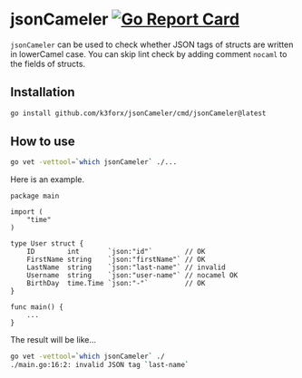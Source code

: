 # jsonCameler [![Go Report Card](https://goreportcard.com/badge/github.com/k3forx/jsonCameler)](https://goreportcard.com/report/github.com/k3forx/jsonCameler)

`jsonCameler` can be used to check whether JSON tags of structs are written in lowerCamel case. You can skip lint check by adding comment `nocaml` to the fields of structs.

## Installation

```bash
go install github.com/k3forx/jsonCameler/cmd/jsonCameler@latest
```

## How to use

```bash
go vet -vettool=`which jsonCameler` ./...
```

Here is an example.

```golang
package main

import (
	"time"
)

type User struct {
	ID        int       `json:"id"`        // OK
	FirstName string    `json:"firstName"` // OK
	LastName  string    `json:"last-name"` // invalid
	Username  string    `json:"user-name"` // nocamel OK
	BirthDay  time.Time `json:"-"`         // OK
}

func main() {
	...
}
```

The result will be like...

```bash
go vet -vettool=`which jsonCameler` ./
./main.go:16:2: invalid JSON tag `last-name`
```
